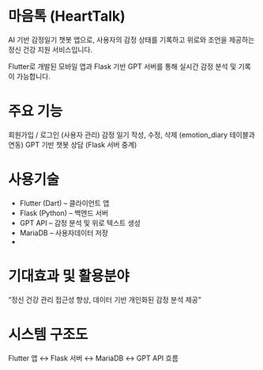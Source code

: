 # 마음톡 (HeartTalk)

AI 기반 감정일기 챗봇 앱으로, 사용자의 감정 상태를 기록하고 위로와 조언을 제공하는 정신 건강 지원 서비스입니다.

Flutter로 개발된 모바일 앱과 Flask 기반 GPT 서버를 통해 실시간 감정 분석 및 기록이 가능합니다.

# 주요 기능

회원가입 / 로그인 (사용자 관리)
감정 일기 작성, 수정, 삭제 (emotion_diary 테이블과 연동)
GPT 기반 챗봇 상담 (Flask 서버 중계)

# 사용기술
- Flutter (Dart) – 클라이언트 앱
- Flask (Python) – 백엔드 서버
- GPT API – 감정 분석 및 위로 텍스트 생성
- MariaDB – 사용자데이터 저장
- 
# 기대효과 및 활용분야
“정신 건강 관리 접근성 향상, 데이터 기반 개인화된 감정 분석 제공”

# 시스템 구조도
Flutter 앱 ↔ Flask 서버 ↔ MariaDB ↔ GPT API 흐름